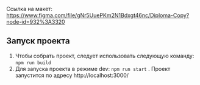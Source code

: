 Ссылка на макет: https://www.figma.com/file/gNr5UuePKm2N1Bdxgt46nc/Diploma-Copy?node-id=932%3A3320

## Запуск проекта

1. Чтобы собрать проект, следует использовать следующую команду: `npm run build`
2. Для запуска проекта в режиме dev: `npm run start` . Проект запустится по адресу http://localhost:3000/
